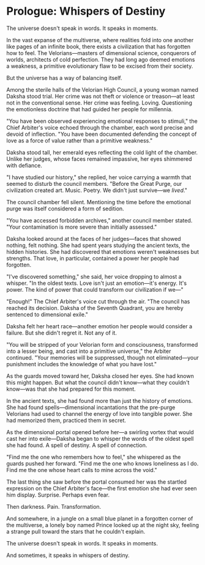# Prologue: Whispers of Destiny

The universe doesn't speak in words. It speaks in moments.

In the vast expanse of the multiverse, where realities fold into one another like pages of an infinite book, there exists a civilization that has forgotten how to feel. The Velorians—masters of dimensional science, conquerors of worlds, architects of cold perfection. They had long ago deemed emotions a weakness, a primitive evolutionary flaw to be excised from their society.

But the universe has a way of balancing itself.

Among the sterile halls of the Velorian High Council, a young woman named Daksha stood trial. Her crime was not theft or violence or treason—at least not in the conventional sense. Her crime was feeling. Loving. Questioning the emotionless doctrine that had guided her people for millennia.

"You have been observed experiencing emotional responses to stimuli," the Chief Arbiter's voice echoed through the chamber, each word precise and devoid of inflection. "You have been documented defending the concept of love as a force of value rather than a primitive weakness."

Daksha stood tall, her emerald eyes reflecting the cold light of the chamber. Unlike her judges, whose faces remained impassive, her eyes shimmered with defiance.

"I have studied our history," she replied, her voice carrying a warmth that seemed to disturb the council members. "Before the Great Purge, our civilization created art. Music. Poetry. We didn't just survive—we *lived*."

The council chamber fell silent. Mentioning the time before the emotional purge was itself considered a form of sedition.

"You have accessed forbidden archives," another council member stated. "Your contamination is more severe than initially assessed."

Daksha looked around at the faces of her judges—faces that showed nothing, felt nothing. She had spent years studying the ancient texts, the hidden histories. She had discovered that emotions weren't weaknesses but strengths. That love, in particular, contained a power her people had forgotten.

"I've discovered something," she said, her voice dropping to almost a whisper. "In the oldest texts. Love isn't just an emotion—it's energy. It's power. The kind of power that could transform our civilization if we—"

"Enough!" The Chief Arbiter's voice cut through the air. "The council has reached its decision. Daksha of the Seventh Quadrant, you are hereby sentenced to dimensional exile."

Daksha felt her heart race—another emotion her people would consider a failure. But she didn't regret it. Not any of it.

"You will be stripped of your Velorian form and consciousness, transformed into a lesser being, and cast into a primitive universe," the Arbiter continued. "Your memories will be suppressed, though not eliminated—your punishment includes the knowledge of what you have lost."

As the guards moved toward her, Daksha closed her eyes. She had known this might happen. But what the council didn't know—what they couldn't know—was that she had prepared for this moment.

In the ancient texts, she had found more than just the history of emotions. She had found spells—dimensional incantations that the pre-purge Velorians had used to channel the energy of love into tangible power. She had memorized them, practiced them in secret.

As the dimensional portal opened before her—a swirling vortex that would cast her into exile—Daksha began to whisper the words of the oldest spell she had found. A spell of destiny. A spell of connection.

"Find me the one who remembers how to feel," she whispered as the guards pushed her forward. "Find me the one who knows loneliness as I do. Find me the one whose heart calls to mine across the void."

The last thing she saw before the portal consumed her was the startled expression on the Chief Arbiter's face—the first emotion she had ever seen him display. Surprise. Perhaps even fear.

Then darkness. Pain. Transformation.

And somewhere, in a jungle on a small blue planet in a forgotten corner of the multiverse, a lonely boy named Prince looked up at the night sky, feeling a strange pull toward the stars that he couldn't explain.

The universe doesn't speak in words. It speaks in moments.

And sometimes, it speaks in whispers of destiny.
